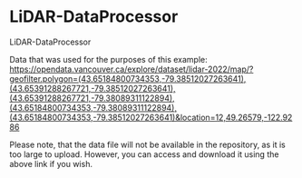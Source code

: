 # LiDAR-DataProcessor
LiDAR-DataProcessor

Data that was used for the purposes of this example: https://opendata.vancouver.ca/explore/dataset/lidar-2022/map/?geofilter.polygon=(43.65184800734353,-79.38512027263641),(43.65391288267721,-79.38512027263641),(43.65391288267721,-79.38089311122894),(43.65184800734353,-79.38089311122894),(43.65184800734353,-79.38512027263641)&location=12,49.26579,-122.9286

Please note, that the data file will not be available in the repository, as it is too large to upload. However, you can access and download it using the above link if you wish.
